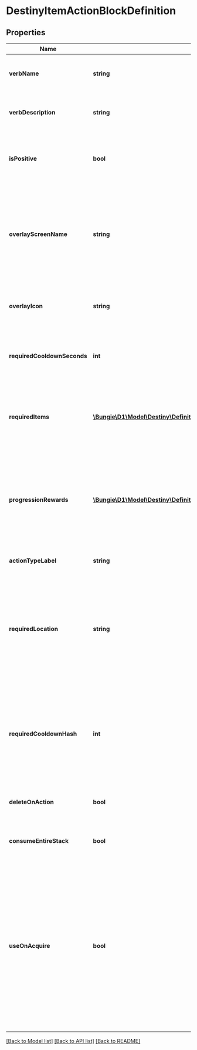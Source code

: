 # DestinyItemActionBlockDefinition

## Properties
Name | Type | Description | Notes
------------ | ------------- | ------------- | -------------
**verbName** | **string** | Localized text for the verb of the action being performed. | [optional] 
**verbDescription** | **string** | Localized text describing the action being performed. | [optional] 
**isPositive** | **bool** | The content has this property, however it&#39;s not entirely clear how it is used. | [optional] 
**overlayScreenName** | **string** | If the action has an overlay screen associated with it, this is the name of that screen. Unfortunately, we cannot return the screen&#39;s data itself. | [optional] 
**overlayIcon** | **string** | The icon associated with the overlay screen for the action, if any. | [optional] 
**requiredCooldownSeconds** | **int** | The number of seconds to delay before allowing this action to be performed again. | [optional] 
**requiredItems** | [**\Bungie\D1\Model\Destiny\Definitions\DestinyItemActionRequiredItemDefinition[]**](DestinyItemActionRequiredItemDefinition.md) | If the action requires other items to exist or be destroyed, this is the list of those items and requirements. | [optional] 
**progressionRewards** | [**\Bungie\D1\Model\Destiny\Definitions\DestinyProgressionRewardDefinition[]**](DestinyProgressionRewardDefinition.md) | If performing this action earns you Progression, this is the list of progressions and values granted for those progressions by performing this action. | [optional] 
**actionTypeLabel** | **string** | The internal identifier for the action. | [optional] 
**requiredLocation** | **string** | Theoretically, an item could have a localized string for a hint about the location in which the action should be performed. In practice, no items yet have this property. | [optional] 
**requiredCooldownHash** | **int** | The identifier hash for the Cooldown associated with this action. We have not pulled this data yet for you to have more data to use for cooldowns. | [optional] 
**deleteOnAction** | **bool** | If true, the item is deleted when the action completes. | [optional] 
**consumeEntireStack** | **bool** | If true, the entire stack is deleted when the action completes. | [optional] 
**useOnAcquire** | **bool** | If true, this action will be performed as soon as you earn this item. Some rewards work this way, providing you a single item to pick up from a reward-granting vendor in-game and then immediately consuming itself to provide you multiple items. | [optional] 

[[Back to Model list]](../README.md#documentation-for-models) [[Back to API list]](../README.md#documentation-for-api-endpoints) [[Back to README]](../README.md)


